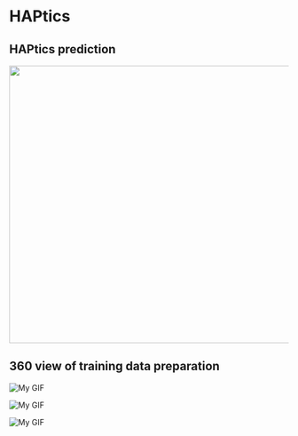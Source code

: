 # HAPtics

## HAPtics prediction 


<img src="https://github.com/niazahamd89/HAPtics/blob/main/figures/output_video-final.gif" al="Description of the GIF" width="800" height="500" />



## 360 view of training data preparation

![My GIF](https://github.com/niazahamd89/HAPtics/blob/main/figures/output1.gif)


![My GIF](https://github.com/niazahamd89/HAPtics/blob/main/figures/output2.gif)


![My GIF](https://github.com/niazahamd89/HAPtics/blob/main/figures/output3.gif)


